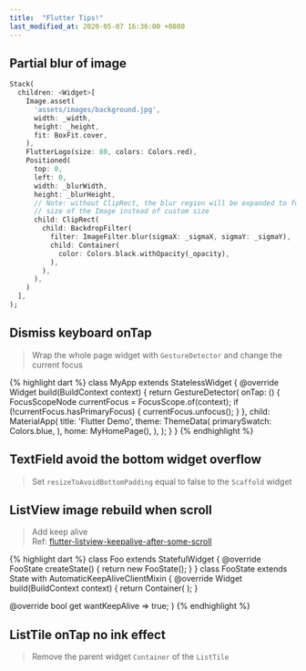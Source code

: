 ```yaml
---
title:  "Flutter Tips!"
last_modified_at: 2020-05-07 16:36:00 +0800
---
```

## Partial blur of image
``` dart
Stack(
  children: <Widget>[
    Image.asset(
      'assets/images/background.jpg',
      width: _width,
      height: _height,
      fit: BoxFit.cover,
    ),
    FlutterLogo(size: 80, colors: Colors.red),
    Positioned(
      top: 0,
      left: 0,
      width: _blurWidth,
      height: _blurHeight,
      // Note: without ClipRect, the blur region will be expanded to full
      // size of the Image instead of custom size
      child: ClipRect(
        child: BackdropFilter(
          filter: ImageFilter.blur(sigmaX: _sigmaX, sigmaY: _sigmaY),
          child: Container(
            color: Colors.black.withOpacity(_opacity),
          ),
        ),
      ),
    )
  ],
);
```

## Dismiss keyboard onTap
> Wrap the whole page widget with `GestureDetector` and change the current focus

{% highlight dart %}
class MyApp extends StatelessWidget {
  @override
  Widget build(BuildContext context) {
    return GestureDetector(
      onTap: () {
        FocusScopeNode currentFocus = FocusScope.of(context);
         if (!currentFocus.hasPrimaryFocus) {
          currentFocus.unfocus();
        }
      },
      child: MaterialApp(
        title: 'Flutter Demo',
        theme: ThemeData(
          primarySwatch: Colors.blue,
        ),
        home: MyHomePage(),
      ),
    );
  }
}
{% endhighlight %}

## TextField avoid the bottom widget overflow
> Set `resizeToAvoidBottomPadding` equal to false to the `Scaffold` widget

## ListView image rebuild when scroll
> Add keep alive  
> Ref: [flutter-listview-keepalive-after-some-scroll](https://stackoverflow.com/questions/52541172/flutter-listview-keepalive-after-some-scroll)


{% highlight dart %}
class Foo extends StatefulWidget {
  @override
  FooState createState() {
    return new FooState();
  }
}
class FooState extends State<Foo> with AutomaticKeepAliveClientMixin {
  @override
  Widget build(BuildContext context) {
    return Container(
    );
  }

  @override
  bool get wantKeepAlive => true;
}
{% endhighlight %}

## ListTile onTap no ink effect
> Remove the parent widget `Container` of the `ListTile`
